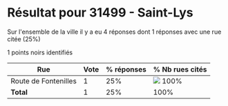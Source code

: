 # Résultat pour 31499 - Saint-Lys

Sur l'ensemble de la ville il y a eu 4 réponses dont 1 réponses avec une rue citée (25%)

1 points noirs identifiés

| Rue | Vote | % réponses | % Nb rues cités|
|-----|------|------------|----------------|
| Route de Fontenilles | 1 | 25% | <img src="../../img/bar_100.gif" />&nbsp;100%|
| **Total** | 1 | 25% | 100%|

